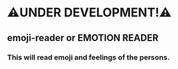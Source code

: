 # ⚠️UNDER DEVELOPMENT!⚠️

## emoji-reader or EMOTION READER


### This will read emoji and feelings of the persons.



